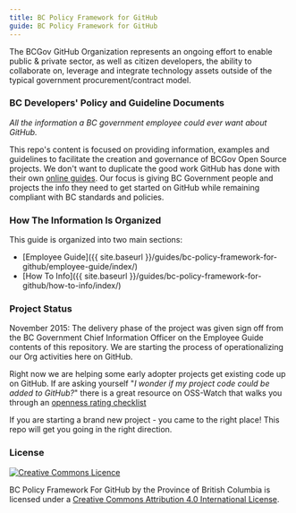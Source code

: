 ```yaml
---
title: BC Policy Framework for GitHub
guide: BC Policy Framework for GitHub
---
```


The BCGov GitHub Organization represents an ongoing effort to enable public & private sector, as well as citizen developers, the ability to collaborate on, leverage and integrate technology assets outside of the typical government procurement/contract model.

### BC Developers' Policy and Guideline Documents

_All the information a BC government employee could ever want about GitHub._

This repo's content is focused on providing information, examples and guidelines to facilitate the creation and governance of BCGov Open Source projects. We don't want to duplicate the good work GitHub has done with their own [online guides](https://guides.github.com/). Our focus is giving BC Government people and projects the info they need to get started on GitHub while remaining compliant with BC standards and policies.

### How The Information Is Organized

This guide is organized into two main sections:

* [Employee Guide]({{ site.baseurl }}/guides/bc-policy-framework-for-github/employee-guide/index/)
* [How To Info]({{ site.baseurl }}/guides/bc-policy-framework-for-github/how-to-info/index/)

### Project Status

November 2015: The delivery phase of the project was given sign off from the BC Government Chief Information Officer on the Employee Guide contents of this repository. We are starting the process of operationalizing our Org activities here on GitHub.

Right now we are helping some early adopter projects get existing code up on GitHub. If are asking yourself "_I wonder if my project code could be added to GitHub?_" there is a great resource on OSS-Watch that walks you through an [openness rating checklist](http://oss-watch.ac.uk/apps/openness/)

If you are starting a brand new project - you came to the right place! This repo will get you going in the right direction.

### License

[![Creative Commons Licence](https://i.creativecommons.org/l/by/4.0/80x15.png)](http://creativecommons.org/licenses/by/4.0/)

BC Policy Framework For GitHub by the Province of British Columbia is licensed under a [Creative Commons Attribution 4.0 International License](http://creativecommons.org/licenses/by/4.0/).

